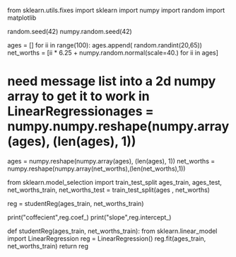 from sklearn.utils.fixes import sklearn
import numpy
import random
import matplotlib

random.seed(42)
numpy.random.seed(42)

ages = []
for ii in range(100):
  ages.append( random.randint(20,65)) 
net_worths = [ii * 6.25 + numpy.random.normal(scale=40.) for ii in ages]


  # need message list into a 2d numpy array to get it to work in LinearRegressionages = numpy.numpy.reshape(numpy.array(ages), (len(ages), 1))
ages =  numpy.reshape(numpy.array(ages), (len(ages),  1))
net_worths =  numpy.reshape(numpy.array(net_worths),(len(net_worths),1))

from sklearn.model_selection import train_test_split
ages_train, ages_test, net_worths_train, net_worths_test = train_test_split(ages , net_worths)



reg = studentReg(ages_train, net_worths_train)

print("coffecient",reg.coef_)
print("slope",reg.intercept_) 


def studentReg(ages_train, net_worths_train):
  from sklearn.linear_model import LinearRegression
  reg = LinearRegression()
  reg.fit(ages_train, net_worths_train)
  return reg
